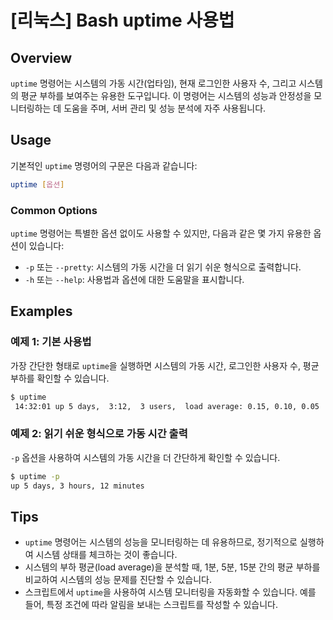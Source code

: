 # [리눅스] Bash uptime 사용법

## Overview
`uptime` 명령어는 시스템의 가동 시간(업타임), 현재 로그인한 사용자 수, 그리고 시스템의 평균 부하를 보여주는 유용한 도구입니다. 이 명령어는 시스템의 성능과 안정성을 모니터링하는 데 도움을 주며, 서버 관리 및 성능 분석에 자주 사용됩니다.

## Usage
기본적인 `uptime` 명령어의 구문은 다음과 같습니다:

```bash
uptime [옵션]
```

### Common Options
`uptime` 명령어는 특별한 옵션 없이도 사용할 수 있지만, 다음과 같은 몇 가지 유용한 옵션이 있습니다:

- `-p` 또는 `--pretty`: 시스템의 가동 시간을 더 읽기 쉬운 형식으로 출력합니다.
- `-h` 또는 `--help`: 사용법과 옵션에 대한 도움말을 표시합니다.

## Examples
### 예제 1: 기본 사용법
가장 간단한 형태로 `uptime`을 실행하면 시스템의 가동 시간, 로그인한 사용자 수, 평균 부하를 확인할 수 있습니다.

```bash
$ uptime
 14:32:01 up 5 days,  3:12,  3 users,  load average: 0.15, 0.10, 0.05
```

### 예제 2: 읽기 쉬운 형식으로 가동 시간 출력
`-p` 옵션을 사용하여 시스템의 가동 시간을 더 간단하게 확인할 수 있습니다.

```bash
$ uptime -p
up 5 days, 3 hours, 12 minutes
```

## Tips
- `uptime` 명령어는 시스템의 성능을 모니터링하는 데 유용하므로, 정기적으로 실행하여 시스템 상태를 체크하는 것이 좋습니다.
- 시스템의 부하 평균(load average)을 분석할 때, 1분, 5분, 15분 간의 평균 부하를 비교하여 시스템의 성능 문제를 진단할 수 있습니다.
- 스크립트에서 `uptime`을 사용하여 시스템 모니터링을 자동화할 수 있습니다. 예를 들어, 특정 조건에 따라 알림을 보내는 스크립트를 작성할 수 있습니다.